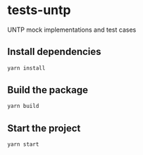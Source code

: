 # tests-untp

UNTP mock implementations and test cases

## Install dependencies

```bash
yarn install
```

## Build the package

```bash
yarn build
```

## Start the project

```bash
yarn start
```
